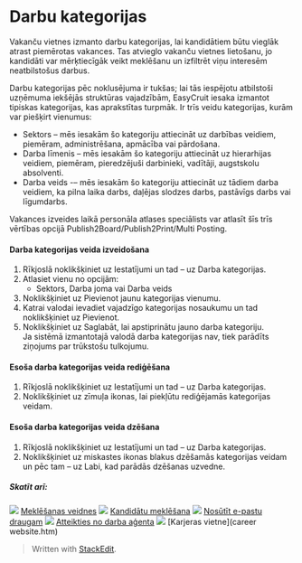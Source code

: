 # Darbu kategorijas

Vakanču vietnes izmanto darbu kategorijas, lai kandidātiem būtu vieglāk atrast piemērotas vakances. Tas atvieglo vakanču vietnes lietošanu, jo kandidāti var mērķtiecīgāk veikt meklēšanu un izfiltrēt viņu interesēm neatbilstošus darbus.

Darbu kategorijas pēc noklusējuma ir tukšas; lai tās iespējotu atbilstoši uzņēmuma iekšējās struktūras vajadzībām, EasyCruit iesaka izmantot tipiskas kategorijas, kas aprakstītas turpmāk. Ir trīs veidu kategorijas, kurām var piešķirt vienumus:

-   Sektors  – mēs iesakām šo kategoriju attiecināt uz darbības veidiem, piemēram, administrēšana, apmācība vai pārdošana.
-   Darba līmenis  – mēs iesakām šo kategoriju attiecināt uz hierarhijas veidiem, piemēram, pieredzējuši darbinieki, vadītāji, augstskolu absolventi.
-   Darba veids  -– mēs iesakām šo kategoriju attiecināt uz tādiem darba veidiem, ka pilna laika darbs, daļējas slodzes darbs, pastāvīgs darbs vai līgumdarbs.

Vakances izveides laikā personāla atlases speciālists var atlasīt šīs trīs vērtības opcijā  Publish2Board/Publish2Print/Multi Posting.

#### Darba kategorijas veida izveidošana

1.  Rīkjoslā  noklikšķiniet uz  Iestatījumi  un tad – uz  Darba kategorijas.
2.  Atlasiet vienu no opcijām:
    -   Sektors,  Darba joma  vai  Darba veids
3.  Noklikšķiniet uz  Pievienot jaunu kategorijas vienumu.
4.  Katrai valodai ievadiet vajadzīgo kategorijas nosaukumu un tad noklikšķiniet uz  Pievienot.
5.  Noklikšķiniet uz  Saglabāt, lai apstiprinātu jauno darba kategoriju.  
    Ja sistēmā izmantotajā valodā darba kategorijas nav, tiek parādīts ziņojums par trūkstošu tulkojumu.

#### Esoša darba kategorijas veida rediģēšana

1.  Rīkjoslā  noklikšķiniet uz  Iestatījumi  un tad – uz  Darba kategorijas.
2.  Noklikšķiniet uz zīmuļa ikonas, lai piekļūtu rediģējamās kategorijas veidam.

#### Esoša darba kategorijas veida dzēšana

1.  Rīkjoslā  noklikšķiniet uz  Iestatījumi  un tad – uz  Darba kategorijas.
2.  Noklikšķiniet uz miskastes ikonas blakus dzēšamās kategorijas veidam un pēc tam – uz  Labi, kad parādās dzēšanas uzvedne.

##### Skatīt arī:

![](../Resources/Images/icon-document-link.png)  [Meklēšanas veidnes](search_templates.htm)
![](../Resources/Images/icon-document-link.png)  [Kandidātu meklēšana](searching_for_candidates.htm)
![](../Resources/Images/icon-document-link.png)  [Nosūtīt e-pastu draugam](email_a-friend.htm)
![](../Resources/Images/icon-document-link.png)  [Atteikties no darba aģenta](unsubscribe_from_job_agent.htm)
![](../Resources/Images/icon-document-link.png)  [Karjeras vietne](career website.htm)


> Written with [StackEdit](https://stackedit.io/).
<!--stackedit_data:
eyJoaXN0b3J5IjpbNjg3ODQzMjM3XX0=
-->